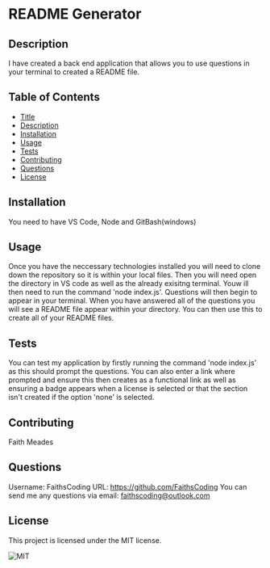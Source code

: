 # README Generator

## Description

I have created a back end application that allows you to use questions in your terminal to created a README file.

## Table of Contents

- [Title](#title)
- [Description](#description)
- [Installation](#installation)
- [Usage](#usage)
- [Tests](#tests)
- [Contributing](#contributing)
- [Questions](#questions)
- [License](#license)

## Installation
You need to have VS Code, Node and GitBash(windows)

## Usage

Once you have the neccessary technologies installed you will need to clone down the repository so it is within your local files. Then you will need open the directory in VS code as well as the already exisitng terminal. Youw ill then need to run the command 'node index.js'. Questions will then begin to appear in your terminal. When you have answered all of the questions you will see a README file appear within your directory. You can then use this to create all of your README files.

## Tests

You can test my application by firstly running the command 'node index.js' as this should prompt the questions. You can also enter a link where prompted and ensure this then creates as a functional link as well as ensuring a badge appears when a license is selected or that the section isn't created if the option 'none' is selected. 

## Contributing

Faith Meades

## Questions
Username: FaithsCoding
URL: https://github.com/FaithsCoding
You can send me any questions via email: faithscoding@outlook.com
    
## License

This project is licensed under the MIT license.

![MIT](https://img.shields.io/badge/LICENSE-MIT-red)

